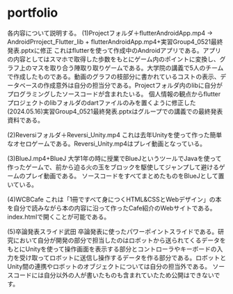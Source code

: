 # portfolio
各内容について説明する。
(1)Projectフォルダ＋flutterAndroidApp.mp4 → AndroidPrroject_Flutter_lib + flutterAndroidApp.mp4+実習Group4_0521最終発表.pptxに修正
これはflutterを使って作成中のAndroidアプリである。アプリの内容としてはスマホで取得した歩数をもとにゲーム内のポイントに変換し、グラフ上のマスを取り合う陣取り取りゲームである。大学院の講義で5人のチームで作成したものである。動画のグラフの枝部分に書かれているコストの表示、データベースの作成意外は自分の担当分である。Projectフォルダ内のlibに自分がプログラミングしたソースコードが含まれたいる。
個人情報の観点からflutterプロジェクトのlibフォルダのdartファイルのみを置くように修正した(2024.05.16)実習Group4_0521最終発表.pptxはグループでの講義での最終発表資料である。

(2)Reversiフォルダ＋Reversi_Unity.mp4
これは去年Unityを使って作った簡単なオセロゲームである。Reversi_Unity.mp4はプレイ動画となっている。

(3)BlueJ.mp4+BlueJ
大学1年の時に授業でBlueJというツールでJavaを使って作ったゲームで、前から迫る火の玉をブロックを駆使してジャンプして避けるゲームのプレイ動画である。
ソースコードをすべてまとめたものをBlueJとして置いている。

(4)WCBCafe
これは「1冊ですべて身につくHTML&CSSとWebデザイン」の本を自分で読みながら本の内容に沿って作ったCafe紹介のWebサイトである。index.htmlで開くことが可能である。

(5)卒論発表スライド武田
卒論発表に使ったパワーポイントスライドである。研究において自分が開発の部分で担当したのはロボットから送られてくるデータをもとにUnityを使って操作画面を表示する部分とコントローラやキーボードの入力を受け取ってロボットに送信し操作するデータを作る部分である。ロボットとUnity間の連携やロボットのオブジェクトについては自分の担当外である。
ソースコードには自分以外の人が書いたものも含まれていたため公開はできないです。